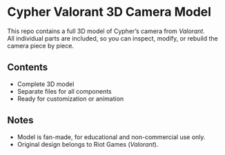 # Cypher Valorant 3D Camera Model  

This repo contains a full 3D model of Cypher’s camera from *Valorant*.  
All individual parts are included, so you can inspect, modify, or rebuild the camera piece by piece.  

## Contents
- Complete 3D model  
- Separate files for all components  
- Ready for customization or animation  

## Notes
- Model is fan-made, for educational and non-commercial use only.  
- Original design belongs to Riot Games (*Valorant*).  
